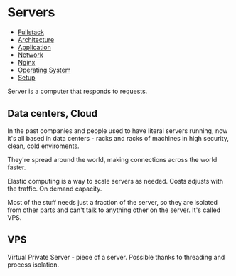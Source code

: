 # Servers

- [Fullstack](../README.md)
- [Architecture](./architecture.md)
- [Application](./application.md)
- [Network](./network.md)
- [Nginx](./nginx.md)
- [Operating System](./os.md)
- [Setup](./setup.md)

Server is a computer that responds to requests.

## Data centers, Cloud

In the past companies and people used to have literal servers running, now it's all based in data centers - racks and racks of machines in high security, clean, cold enviroments.

They're spread around the world, making connections across the world faster.

Elastic computing is a way to scale servers as needed. Costs adjusts with the traffic. On demand capacity.

Most of the stuff needs just a fraction of the server, so they are isolated from other parts and can't talk to anything other on the server. It's called VPS.

## VPS

Virtual Private Server - piece of a server. Possible thanks to threading and process isolation.
